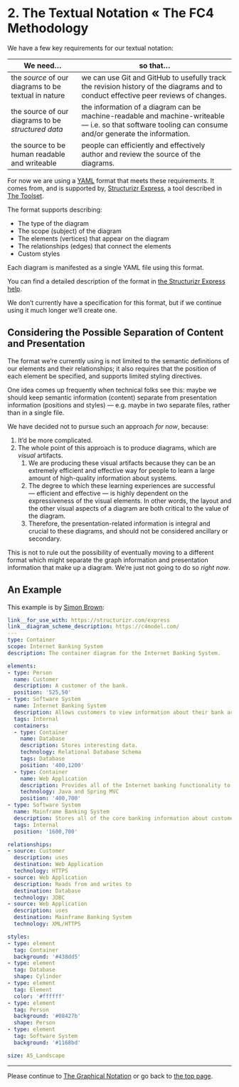 # 2. The Textual Notation « The FC4 Methodology

We have a few key requirements for our textual notation:

| We need…                                             | so that…                                                     |
| ---------------------------------------------------- | ------------------------------------------------------------ |
| the _source_ of our diagrams to be textual in nature | we can use Git and GitHub to usefully track the revision history of the diagrams and to conduct effective peer reviews of changes. |
| the source of our diagrams to be _structured data_   | the information of a diagram can be machine-readable and machine-writeable — i.e. so that software tooling can consume and/or generate the information. |
| the source to be human readable and writeable        | people can efficiently and effectively author and review the source of the diagrams. |

For now we are using a [YAML](http://yaml.org) format that meets these requirements. It comes from,
and is supported by, [Structurizr Express](https://structurizr.com/help/express), a tool described
in [The Toolset](toolset.md).

The format supports describing:

* The type of the diagram
* The scope (subject) of the diagram
* The elements (vertices) that appear on the diagram
* The relationships (edges) that connect the elements
* Custom styles

Each diagram is manifested as a single YAML file using this format.

You can find a detailed description of the format in [the Structurizr Express
help](https://structurizr.com/help/express).

We don’t currently have a specification for this format, but if we continue using it much longer
we’ll create one.

## Considering the Possible Separation of Content and Presentation

The format we’re currently using is not limited to the semantic definitions of our elements and
their relationships; it also requires that the position of each element be specified, and supports
limited styling directives.

One idea comes up frequently when technical folks see this: maybe we should keep semantic
information (content) separate from presentation information (positions and styles) — e.g. maybe in
two separate files, rather than in a single file.

We have decided not to pursue such an approach *for now*, because:

1. It’d be more complicated.
1. The whole point of this approach is to produce diagrams, which are _visual_ artifacts.
   1. We are producing these visual artifacts because they can be an extremely efficient and
      effective way for people to learn a large amount of high-quality information about systems.
   1. The degree to which these learning experiences are successful — efficient and effective — is
      highly dependent on the expressiveness of the visual elements. In other words, the layout and
      the other visual aspects of a diagram are both critical to the value of the diagram.
   1. Therefore, the presentation-related information is integral and crucial to these diagrams, and
      should not be considered ancillary or secondary.

This is not to rule out the possibility of eventually moving to a different format which might
separate the graph information and presentation information that make up a diagram. We’re just not
going to do so _right now_.

## An Example

This example is by [Simon Brown](http://simonbrown.je/):

```yaml
link__for_use_with: https://structurizr.com/express
link__diagram_scheme_description: https://c4model.com/
---
type: Container
scope: Internet Banking System
description: The container diagram for the Internet Banking System.

elements:
- type: Person
  name: Customer
  description: A customer of the bank.
  position: '525,50'
- type: Software System
  name: Internet Banking System
  description: Allows customers to view information about their bank accounts and make payments.
  tags: Internal
  containers:
  - type: Container
    name: Database
    description: Stores interesting data.
    technology: Relational Database Schema
    tags: Database
    position: '400,1200'
  - type: Container
    name: Web Application
    description: Provides all of the Internet banking functionality to customers.
    technology: Java and Spring MVC
    position: '400,700'
- type: Software System
  name: Mainframe Banking System
  description: Stores all of the core banking information about customers, accounts, transactions, etc.
  tags: Internal
  position: '1600,700'

relationships:
- source: Customer
  description: uses
  destination: Web Application
  technology: HTTPS
- source: Web Application
  description: Reads from and writes to
  destination: Database
  technology: JDBC
- source: Web Application
  description: uses
  destination: Mainframe Banking System
  technology: XML/HTTPS

styles:
- type: element
  tag: Container
  background: '#438dd5'
- type: element
  tag: Database
  shape: Cylinder
- type: element
  tag: Element
  color: '#ffffff'
- type: element
  tag: Person
  background: '#08427b'
  shape: Person
- type: element
  tag: Software System
  background: '#1168bd'

size: A5_Landscape
```

----

Please continue to [The Graphical Notation](graphical_notation.md) or go back to
[the top page](README.md).
